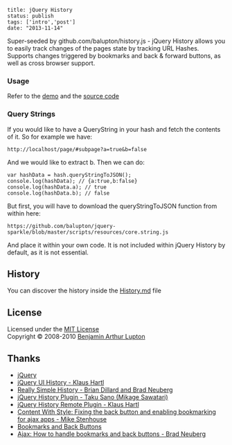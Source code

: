 ```
title: jQuery History
status: publish
tags: ['intro','post']
date: "2013-11-14"
```
Super-seeded by github.com/balupton/history.js - jQuery History allows you to easily track changes of the pages state by tracking URL Hashes. Supports changes triggered by bookmarks and back & forward buttons, as well as cross browser support.


### Usage

Refer to the [demo](http://balupton.github.com/jquery-history/demo/) and the [source code](https://github.com/balupton/jquery-history/tree/master/scripts/resources)


### Query Strings

If you would like to have a QueryString in your hash and fetch the contents of it. So for example we have:

	http://localhost/page/#subpage?a=true&b=false

And we would like to extract b. Then we can do:

	var hashData = hash.queryStringToJSON();
	console.log(hashData); // {a:true,b:false}
	console.log(hashData.a); // true
	console.log(hashData.b); // false

But first, you will have to download the queryStringToJSON function from within here:

	https://github.com/balupton/jquery-sparkle/blob/master/scripts/resources/core.string.js

And place it within your own code. It is not included within jQuery History by default, as it is not essential.


## History

You can discover the history inside the [History.md](https://github.com/balupton/jquery-history/blob/master/History.md#files) file


## License

Licensed under the [MIT License](http://creativecommons.org/licenses/MIT/)
<br/>Copyright &copy; 2008-2010 [Benjamin Arthur Lupton](http://balupton.com)


## Thanks

- [jQuery](http://jquery.com/)
- [jQuery UI History - Klaus Hartl](http://www.stilbuero.de/jquery/ui_history/)
- [Really Simple History - Brian Dillard and Brad Neuberg](http://code.google.com/p/reallysimplehistory/)
- [jQuery History Plugin - Taku Sano (Mikage Sawatari)](http://www.mikage.to/jquery/jquery_history.html)
- [jQuery History Remote Plugin - Klaus Hartl](http://stilbuero.de/jquery/history/)
- [Content With Style: Fixing the back button and enabling bookmarking for ajax apps - Mike Stenhouse](http://www.contentwithstyle.co.uk/Articles/38/fixing-the-back-button-and-enabling-bookmarking-for-ajax-apps)
- [Bookmarks and Back Buttons](http://ajax.howtosetup.info/options-and-efficiencies/bookmarks-and-back-buttons/)
- [Ajax: How to handle bookmarks and back buttons - Brad Neuberg](http://dev.aol.com/ajax-handling-bookmarks-and-back-button)

